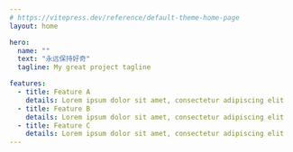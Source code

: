 ```yaml
---
# https://vitepress.dev/reference/default-theme-home-page
layout: home

hero:
  name: ""
  text: "永远保持好奇"
  tagline: My great project tagline

features:
  - title: Feature A
    details: Lorem ipsum dolor sit amet, consectetur adipiscing elit
  - title: Feature B
    details: Lorem ipsum dolor sit amet, consectetur adipiscing elit
  - title: Feature C
    details: Lorem ipsum dolor sit amet, consectetur adipiscing elit
---
```


